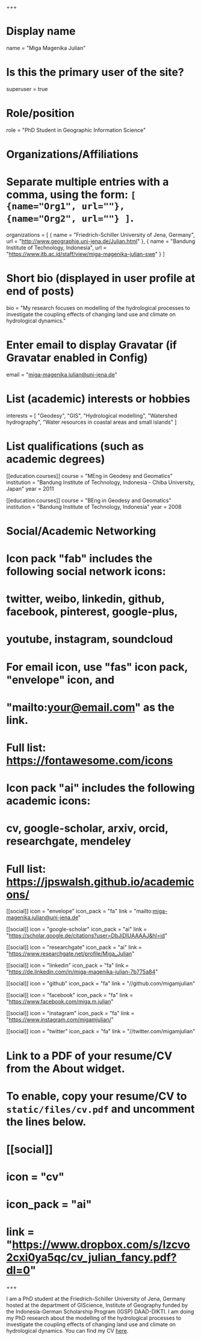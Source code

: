 +++
# Display name
name = "Miga Magenika Julian"

# Is this the primary user of the site?
superuser = true

# Role/position
role = "PhD Student in Geographic Information Science"

# Organizations/Affiliations
#   Separate multiple entries with a comma, using the form: `[ {name="Org1", url=""}, {name="Org2", url=""} ]`.
organizations = [ { name = "Friedrich-Schiller University of Jena, Germany", url = "http://www.geographie.uni-jena.de/Julian.html" }, { name = "Bandung Institute of Technology, Indonesia", url = "https://www.itb.ac.id/staff/view/miga-magenika-julian-swe" } ]

# Short bio (displayed in user profile at end of posts)
bio = "My research focuses on modelling of the hydrological processes to investigate the coupling effects of changing land use and climate on hydrological dynamics."

# Enter email to display Gravatar (if Gravatar enabled in Config)
email = "miga-magenika.julian@uni-jena.de"

# List (academic) interests or hobbies
interests = [
    "Geodesy",
    "GIS",
    "Hydrological modelling", 
    "Watershed hydrography", 
    "Water resources in coastal areas and small islands"
]

# List qualifications (such as academic degrees)
[[education.courses]]
  course = "MEng in Geodesy and Geomatics"
  institution = "Bandung Institute of Technology, Indonesia - Chiba University, Japan"
  year = 2011

[[education.courses]]
  course = "BEng in Geodesy and Geomatics"
  institution = "Bandung Institute of Technology, Indonesia"
  year = 2008

# Social/Academic Networking
#
# Icon pack "fab" includes the following social network icons:
#
#   twitter, weibo, linkedin, github, facebook, pinterest, google-plus,
#   youtube, instagram, soundcloud
#
#   For email icon, use "fas" icon pack, "envelope" icon, and
#   "mailto:your@email.com" as the link.
#
#   Full list: https://fontawesome.com/icons
#
# Icon pack "ai" includes the following academic icons:
#
#   cv, google-scholar, arxiv, orcid, researchgate, mendeley
#
#   Full list: https://jpswalsh.github.io/academicons/

[[social]]
    icon = "envelope"
    icon_pack = "fa"
    link = "mailto:miga-magenika.julian@uni-jena.de"

[[social]]
    icon = "google-scholar"
    icon_pack = "ai"
    link = "https://scholar.google.de/citations?user=DbJiDlUAAAAJ&hl=id"

[[social]]
    icon = "researchgate"
    icon_pack = "ai"
    link = "https://www.researchgate.net/profile/Miga_Julian"

[[social]]
    icon = "linkedin"
    icon_pack = "fa"
    link = "https://de.linkedin.com/in/miga-magenika-julian-7b775a84"

[[social]]
    icon = "github"
    icon_pack = "fa"
    link = "//github.com/migamjulian"
  
[[social]]
    icon = "facebook"
    icon_pack = "fa"
    link = "https://www.facebook.com/miga.m.julian"
    
[[social]]
    icon = "instagram"
    icon_pack = "fa"
    link = "https://www.instagram.com/migamjulian/"
    
[[social]]
    icon = "twitter"
    icon_pack = "fa"
    link = "//twitter.com/migamjulian"

# Link to a PDF of your resume/CV from the About widget.
# To enable, copy your resume/CV to `static/files/cv.pdf` and uncomment the lines below.
# [[social]]
#   icon = "cv"
#   icon_pack = "ai"
#   link = "https://www.dropbox.com/s/lzcvo2cxi0ya5qc/cv_julian_fancy.pdf?dl=0"

+++

I am a PhD student at the Friedrich-Schiller University of Jena, Germany hosted at the department of GIScience, Institute of Geography funded by the Indonesia-German Scholarship Program (IGSP) DAAD-DIKTI. I am doing my PhD research about the modelling of the hydrological processes to investigate the coupling effects of changing land use and climate on hydrological dynamics. You can find my CV [here](https://www.dropbox.com/s/lzcvo2cxi0ya5qc/cv_julian_fancy.pdf?dl=0).
